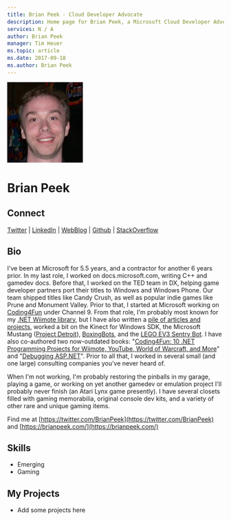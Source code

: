 ```yaml
---
title: Brian Peek - Cloud Developer Advocate
description: Home page for Brian Peek, a Microsoft Cloud Developer Advocate
services: N / A
author: Brian Peek
manager: Tim Heuer
ms.topic: article
ms.date: 2017-09-18
ms.author: Brian Peek
---
```


![Image of Brian Peek](media/profiles/brian-peek.png)

# Brian Peek


## Connect
[Twitter](https://twitter.com/BrianPeek) | [LinkedIn](https://linkedin.com/in/BrianPeek) | [WebBlog](https://brianpeek.com) | [Github](https://github.com/BrianPeek) | [StackOverflow](https://stackoverflow.com/users/1950046/brian-peek)

## Bio

I've been at Microsoft for 5.5 years, and a contractor for another 6 years prior. In my last role, I worked on docs.microsoft.com, writing C++ and gamedev docs. Before that, I worked on the TED team in DX, helping game developer partners port their titles to Windows and Windows Phone. Our team shipped titles like Candy Crush, as well as popular indie games like Prune and Monument Valley. Prior to that, I started at Microsoft working on [Coding4Fun](http://channel9.msdn.com/coding4fun/) under Channel 9. From that role, I'm probably most known for my [.NET Wiimote library](http://github.com/BrianPeek/WiimoteLib), but I have also written a [pile of articles and projects](https://brianpeek.com/projects/), worked a bit on the Kinect for Windows SDK, the Microsoft Mustang ([Project Detroit](http://channel9.msdn.com/coding4fun/articles/Project-Detroit-An-Overview)), [BoxingBots](http://channel9.msdn.com/coding4fun/projects/BoxingBots), and the [LEGO EV3 Sentry Bot](http://channel9.msdn.com/Blogs/BUILD-Conference-Highlights/Lego). I have also co-authored two now-outdated books: "[Coding4Fun: 10 .NET Programming Projects for Wiimote, YouTube, World of Warcraft, and More](http://www.amazon.com/Coding4fun-Programming-Projects-Wiimote-Warcraft/dp/B005SN8BCS/ref=sr_1_1?ie=UTF8&qid=1326495821&sr=8-1)" and "[Debugging ASP.NET](http://www.amazon.com/Debugging-ASP-NET-Jonathan-Goodyear/dp/0735711410/ref=sr_1_1?ie=UTF8&qid=1326495859&sr=8-1)". Prior to all that, I worked in several small (and one large) consulting companies you’ve never heard of.  

When I'm not working, I'm probably restoring the pinballs in my garage, playing a game, or working on yet another gamedev or emulation project I'll probably never finish (an Atari Lynx game presently). I have several closets filled with gaming memorabilia, original console dev kits, and a variety of other rare and unique gaming items. 

Find me at [https://twitter.com/BrianPeek](https://twitter.com/BrianPeek) and [https://brianpeek.com/](https://brianpeek.com/)


## Skills

* Emerging
* Gaming


## My Projects

* Add some projects here
